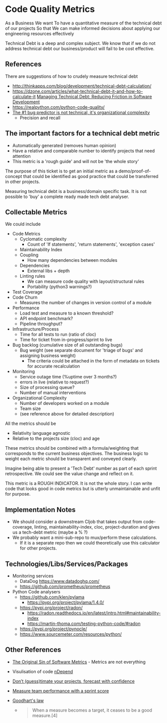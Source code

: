 Code Quality Metrics
====================

As a
Business
We want
To have a quantitative measure of the technical debt of our projects
So that
We can make informed decisions about applying our engineering resources effectively

Technical Debt is a deep and complex subject.
We know that if we do not address technical debt our business/product will fail to be cost effective.

References
----------
There are suggestions of how to crudely measure technical debt
* http://thinkapps.com/blog/development/technical-debt-calculation/
* https://dzone.com/articles/what-technical-debt-it-and-how-to-calculate-it
[Managing Technical Debt: Reducing Friction in Software Development](https://www.amazon.co.uk/gp/product/013564593X/)
* https://realpython.com/python-code-quality/
* [The #1 bug predictor is not technical, it's organizational complexity](https://augustl.com/blog/2019/best_bug_predictor_is_organizational_complexity/)
    * Precision and recall

The important factors for a technical debt metric
-------------------------------------------------

* Automatically generated (removes human opinion)
* Have a relative and comparable number to identify projects that need attention
* This metric is a 'rough guide' and will not be 'the whole story'

The purpose of this ticket is to get an initial metric as a demo/proof-of-concept that could be identified as good practice that could be transferred in other projects.

Measuring technical debt is a business/domain specific task. It is not possible to 'buy' a complete ready made tech debt analyser.

Collectable Metrics
-------------------

We could include

* Code Metrics
    * Cyclomatic complexity
        * Count of 'If statements', 'return statements', 'exception cases'
    * Maintainability Index
    * Coupling
        * How many dependencies between modules
    * Dependencies
        * External libs + depth
    * Linting rules
        * We can measure code quality with layout/structural rules
        * Portability (python3 warnings?)
* Test Coverage
* Code Churn
    * Measures the number of changes in version control of a module
* Performance
    * Load test and measure to a known threshold?
    * API endpoint benchmark?
    * Pipeline throughput?
* Infrastructure/Process
    * Time for all tests to run (ratio of cloc)
    * Time for ticket from in-progress/sprint to live
* Bug backlog (cumulative size of all outstanding bugs)
    * Bug weight (see separate document for 'triage of bugs' and assigning business weight)
        * The criteria could be attached in the form of metadata on tickets for accurate recalculation
* Monitoring
    * Service outage time (%uptime over 3 months?)
    * errors in live (relative to request?)
    * Size of processing queue?
    * Number of manual interventions
* Organizational Complexity
    * Number of developers worked on a module
    * Team size
    * (see reference above for detailed description)

All the metrics should be

* Relativity language agnostic
* Relative to the projects size (cloc) and age

These metrics should be combined with a formula/weighting that corresponds to the current business objectives. The business logic to weight each metric should be transparent and conveyed clearly.

Imagine being able to present a 'Tech Debt' number as part of each sprint retrospective. We could see the value change and reflect on it.

This metric is a ROUGH INDICATOR. It is not the whole story. I can write code that looks good in code metrics but is utterly unmaintainable and unfit for purpose.

Implementation Notes
--------------------

* We should consider a downstream CIjob that takes output from code-coverage, linting, maintainability-index, cloc, project-duration and gives us a tech-debt metric (maybe a % ?)
* We probably want a mini-sub-repo to mux/perform these calculations.
    * If it is a separate repo then we could theoretically use this calculator for other projects.

Technologies/Libs/Services/Packages
-----------------------------------

* Monitoring services
    * DataDog https://www.datadoghq.com/
    * https://github.com/prometheus/prometheus
* Python Code analysers
    * https://github.com/klen/pylama
        * https://pypi.org/project/pylama/1.4.0/
    * https://pypi.org/project/radon/
        * https://radon.readthedocs.io/en/latest/intro.html#maintainability-index
        * https://martin-thoma.com/testing-python-code/#radon
    * https://pypi.org/project/pynocle/
    * https://www.sourcemeter.com/resources/python/

Other References
----------------

* [The Original Sin of Software Metrics](https://www.infoq.com/articles/metrics-original-sin/) - Metrics are not everything
* Visulisation of code [nDepend](https://blog.ndepend.com/mythical-man-month-10-lines-per-developer-day/)
* [Don’t (guess)timate your projects, forecast with confidence](https://www.reaktor.com/blog/forecasting-method/)
* [Measure team performance with a sprint score](http://agilebatman.com/2020/06/measure-team-performance-with-a-sprint-score/)

* [Goodhart's law](https://en.wikipedia.org/wiki/Goodhart%27s_law)
    * > When a measure becomes a target, it ceases to be a good measure.[4]